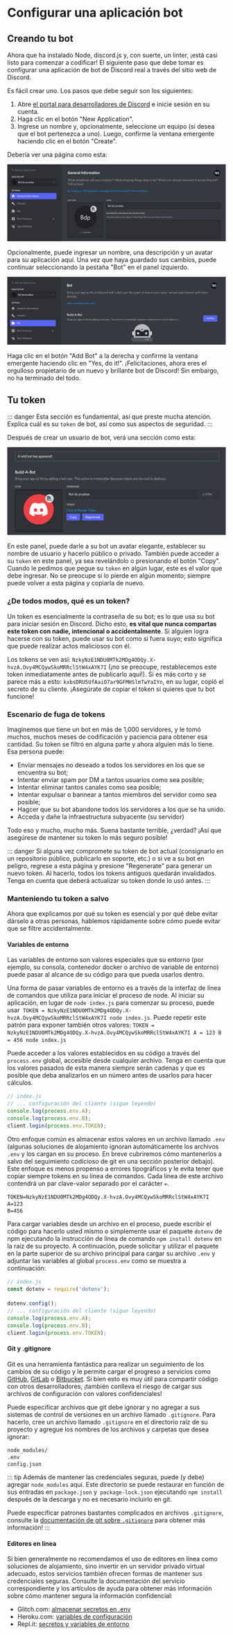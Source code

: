 # Configurar una aplicación bot

## Creando tu bot

Ahora que ha instalado Node, discord.js y, con suerte, un linter, ¡está casi listo para comenzar a codificar! El siguiente paso que debe tomar es configurar una aplicación de bot de Discord real a través del sitio web de Discord.

Es fácil crear uno. Los pasos que debe seguir son los siguientes:

1. Abre [el portal para desarrolladores de Discord](https://discord.com/developers/applications) e inicie sesión en su cuenta.
2. Haga clic en el botón "New Application".
3. Ingrese un nombre y, opcionalmente, seleccione un equipo (si desea que el bot pertenezca a uno). Luego, confirme la ventana emergente haciendo clic en el botón "Create".

Debería ver una página como esta:

![Aplicación creada con éxito](./images/create-app.png)

Opcionalmente, puede ingresar un nombre, una descripción y un avatar para su aplicación aquí. Una vez que haya guardado sus cambios, puede continuar seleccionando la pestaña "Bot" en el panel izquierdo.

![Crear Bot UI](./images/create-bot.png)

Haga clic en el botón "Add Bot" a la derecha y confirme la ventana emergente haciendo clic en "Yes, do it!". ¡Felicitaciones, ahora eres el orgulloso propietario de un nuevo y brillante bot de Discord! Sin embargo, no ha terminado del todo.

## Tu token

::: danger
Esta sección es fundamental, así que preste mucha atención. Explica cuál es su `token` de bot, así como sus aspectos de seguridad.
:::

Después de crear un usuario de bot, verá una sección como esta:

![Aplicación de bot](./images/created-bot.png)

En este panel, puede darle a su bot un avatar elegante, establecer su nombre de usuario y hacerlo público o privado. También puede acceder a su `token` en este panel, ya sea revelándolo o presionando el botón "Copy". Cuando le pedimos que pegue su `token` en algún lugar, este es el valor que debe ingresar. No se preocupe si lo pierde en algún momento; siempre puede volver a esta página y copiarla de nuevo.

### ¿De todos modos, qué es un token?

Un token es esencialmente la contraseña de su bot; es lo que usa su bot para iniciar sesión en Discord. Dicho esto, **es vital que nunca compartas este token con nadie, intencional o accidentalmente**. Si alguien logra hacerse con su token, puede usar su bot como si fuera suyo; esto significa que puede realizar actos maliciosos con él.

Los tokens se ven así: `NzkyNzE1NDU0MTk2MDg4ODQy.X-hvzA.Ovy4MCQywSkoMRRclStW4xAYK7I` (¡no se preocupe, restablecemos este token inmediatamente antes de publicarlo aquí!). Si es más corto y se parece más a esto: `kxbsDRU5UfAaiO7ar9GFMHSlmTwYaIYn`, en su lugar, copió el secreto de su cliente. ¡Asegúrate de copiar el token si quieres que tu bot funcione!

### Escenario de fuga de tokens

Imaginemos que tiene un bot en más de 1,000 servidores, y le tomó muchos, muchos meses de codificación y paciencia para obtener esa cantidad. Su token se filtró en alguna parte y ahora alguien más lo tiene. Esa persona puede:

* Envíar mensajes no deseado a todos los servidores en los que se encuentra su bot;
* Intentar enviar spam por DM a tantos usuarios como sea posible;
* Intentar eliminar tantos canales como sea posible;
* Intentar expulsar o bannear a tantos miembros del servidor como sea posible;
* Hagcer que su bot abandone todos los servidores a los que se ha unido.
* Acceda y dañe la infraestructura subyacente (su servidor)

Todo eso y mucho, mucho más. Suena bastante terrible, ¿verdad? ¡Así que asegúrese de mantener su token lo más seguro posible!

::: danger
Si alguna vez compromete su token de bot actual (consignarlo en un repositorio público, publicarlo en soporte, etc.) o si ve a su bot en peligro, regrese a esta página y presione "Regenerate" para generar un nuevo token. Al hacerlo, todos los tokens antiguos quedarán invalidados. Tenga en cuenta que deberá actualizar su token donde lo usó antes.
:::

### Manteniendo tu token a salvo

Ahora que explicamos por qué su token es esencial y por qué debe evitar dárselo a otras personas, hablemos rápidamente sobre cómo puede evitar que se filtre accidentalmente.

#### Variables de entorno

Las variables de entorno son valores especiales que su entorno (por ejemplo, su consola, contenedor docker o archivo de variable de entorno) puede pasar al alcance de su código para que pueda usarlos dentro.

Una forma de pasar variables de entorno es a través de la interfaz de línea de comandos que utiliza para iniciar el proceso de node. Al iniciar su aplicación, en lugar de `node index.js` para comenzar su proceso, puede usar` TOKEN = NzkyNzE1NDU0MTk2MDg4ODQy.X-hvzA.Ovy4MCQywSkoMRRclStW4xAYK7I node index.js`. Puede repetir este patrón para exponer también otros valores: `TOKEN = NzkyNzE1NDU0MTk2MDg4ODQy.X-hvzA.Ovy4MCQywSkoMRRclStW4xAYK7I A = 123 B = 456 node index.js`

Puede acceder a los valores establecidos en su código a través del `process.env` global, accesible desde cualquier archivo. Tenga en cuenta que los valores pasados de esta manera siempre serán cadenas y que es posible que deba analizarlos en un número antes de usarlos para hacer cálculos.

```js
// index.js
// ... configuración del cliente (sigue leyendo)
console.log(process.env.A);
console.log(process.env.B);
client.login(process.env.TOKEN);
```

Otro enfoque común es almacenar estos valores en un archivo llamado `.env` (algunas soluciones de alojamiento ignoran automáticamente los archivos `.env` y los cargan en su proceso. En breve cubriremos cómo mantenerlos a salvo del seguimiento codicioso de git en una sección posterior debajo). Este enfoque es menos propenso a errores tipográficos y le evita tener que copiar siempre tokens en su línea de comandos. Cada línea de este archivo contendrá un par clave-valor separado por el carácter `=`.

```
TOKEN=NzkyNzE1NDU0MTk2MDg4ODQy.X-hvzA.Ovy4MCQywSkoMRRclStW4xAYK7I
A=123
B=456
```

Para cargar variables desde un archivo en el proceso, puede escribir el código para hacerlo usted mismo o simplemente usar el paquete `dotenv` de npm ejecutando la instrucción de línea de comando `npm install dotenv` en la raíz de su proyecto. A continuación, puede solicitar y utilizar el paquete en la parte superior de su archivo principal para cargar su archivo `.env` y adjuntar las variables al global `process.env` como se muestra a continuación:

```js
// index.js
const dotenv = require('dotenv');

dotenv.config();
// ... configuración del cliente (sigue leyendo)
console.log(process.env.A);
console.log(process.env.B);
client.login(process.env.TOKEN);
```

#### Git y .gitignore

Git es una herramienta fantástica para realizar un seguimiento de los cambios de su código y le permite cargar el progreso a servicios como [GitHub](https://github.com/), [GitLab](https://about.gitlab.com/) o [Bitbucket](https://bitbucket.org/product). Si bien esto es muy útil para compartir código con otros desarrolladores, ¡también conlleva el riesgo de cargar sus archivos de configuración con valores confidenciales!

Puede especificar archivos que git debe ignorar y no agregar a sus sistemas de control de versiones en un archivo llamado `.gitignore`. Para hacerlo, cree un archivo llamado `.gitignore` en el directorio raíz de su proyecto y agregue los nombres de los archivos y carpetas que desea ignorar:

```
node_modules/
.env
config.json
```

::: tip
Además de mantener las credenciales seguras, puede (y debe) agregar `node_modules` aquí. Este directorio se puede restaurar en función de sus entradas en `package.json` y` package-lock.json` ejecutando `npm install` después de la descarga y no es necesario incluirlo en git.

Puede especificar patrones bastantes complicados en archivos `.gitignore`, consulte la [documentación de git sobre `.gitignore`](https://git-scm.com/docs/gitignore) para obtener más información!
:::

#### Editores en linea

Si bien generalmente no recomendamos el uso de editores en línea como soluciones de alojamiento, sino invertir en un servidor privado virtual adecuado, estos servicios también ofrecen formas de mantener sus credenciales seguras. Consulte la documentación del servicio correspondiente y los artículos de ayuda para obtener más información sobre cómo mantener segura la información confidencial:

- Glitch.com: [almacenar secretos en .env](https://glitch.happyfox.com/kb/article/18)
- Heroku.com: [variables de configuración](https://devcenter.heroku.com/articles/config-vars)
- Repl.it: [secretos y variables de entorno](https://docs.replit.com/repls/secrets-environment-variables)
